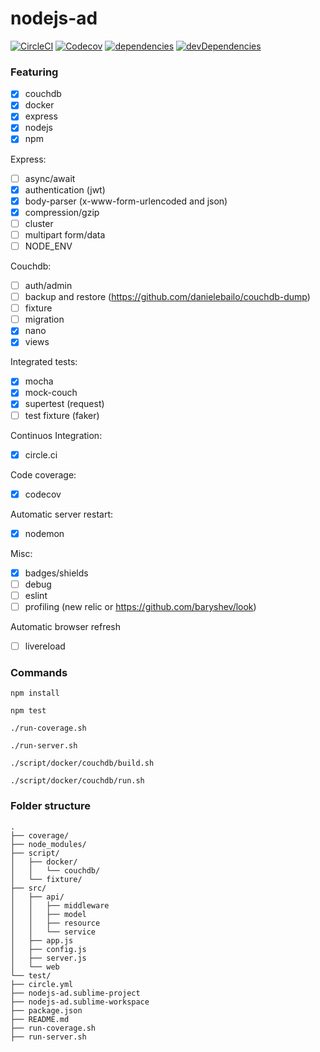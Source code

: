 # nodejs-ad

[![CircleCI](https://img.shields.io/circleci/project/github/romajs/nodejs-ad.svg)](https://circleci.com/gh/romajs/nodejs-ad)
[![Codecov](https://img.shields.io/codecov/c/github/romajs/nodejs-ad.svg)](https://codecov.io/gh/romajs/nodejs-ad)
[![dependencies](https://david-dm.org/romajs/nodejs-ad.svg)](https://david-dm.org/romajs/nodejs-ad)
[![devDependencies](https://david-dm.org/romajs/nodejs-ad/dev-status.svg)](https://david-dm.org/romajs/nodejs-ad?type=dev)

### Featuring

- [x] couchdb
- [x] docker
- [x] express
- [x] nodejs
- [x] npm

Express:
- [ ] async/await
- [x] authentication (jwt)
- [x] body-parser (x-www-form-urlencoded and json)
- [x] compression/gzip
- [ ] cluster
- [ ] multipart form/data
- [ ] NODE_ENV

Couchdb:
- [ ] auth/admin
- [ ] backup and restore (https://github.com/danielebailo/couchdb-dump)
- [ ] fixture
- [ ] migration
- [x] nano
- [x] views

Integrated tests:
- [x] mocha
- [x] mock-couch
- [x] supertest (request)
- [ ] test fixture (faker)

Continuos Integration:
- [x] circle.ci

Code coverage:
- [x] codecov


Automatic server restart:
- [x] nodemon

Misc:
- [x] badges/shields
- [ ] debug
- [ ] eslint
- [ ] profiling (new relic or https://github.com/baryshev/look)

Automatic browser refresh
- [ ] livereload

### Commands

`npm install`

`npm test`

`./run-coverage.sh`

`./run-server.sh`

`./script/docker/couchdb/build.sh`

`./script/docker/couchdb/run.sh`

### Folder structure

```
.
├── coverage/
├── node_modules/
├── script/
│   ├── docker/
│   │   └── couchdb/
│   └── fixture/
├── src/
│   ├── api/
│   │   ├── middleware
│   │   ├── model
│   │   ├── resource
│   │   └── service
│   ├── app.js
│   ├── config.js
│   ├── server.js
│   └── web
└── test/
├── circle.yml
├── nodejs-ad.sublime-project
├── nodejs-ad.sublime-workspace
├── package.json
├── README.md
├── run-coverage.sh
├── run-server.sh
```